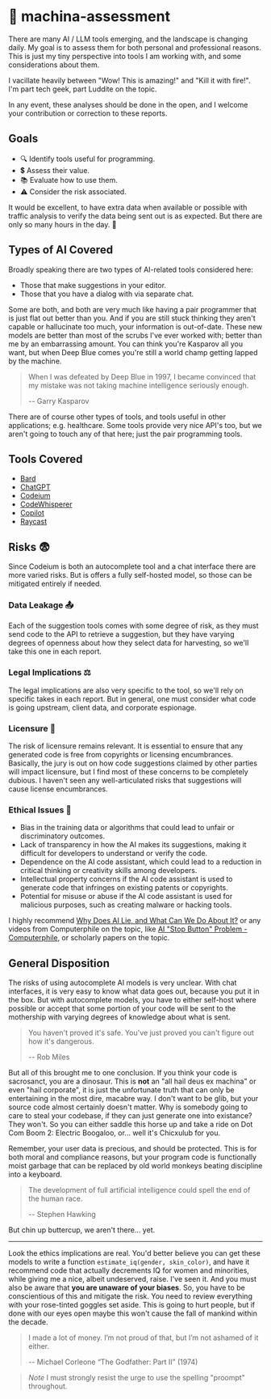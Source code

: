 # 🤖 machina-assessment

There are many AI / LLM tools emerging, and the landscape is changing daily. My goal is to assess them for both personal and professional reasons. This is just my tiny perspective into tools I am working with, and some considerations about them.

I vacillate heavily between "Wow! This is amazing!" and "Kill it with fire!". I'm part tech geek, part Luddite on the topic.

In any event, these analyses should be done in the open, and I welcome your contribution or correction to these reports.

## Goals

- 🔍 Identify tools useful for programming.
- 💲 Assess their value.
- 📚 Evaluate how to use them.
- ⚠ Consider the risk associated.

It would be excellent, to have extra data when available or possible with traffic analysis to verify the data being sent out is as expected. But there are only so many hours in the day. 🤷

## Types of AI Covered

Broadly speaking there are two types of AI-related tools considered here:

- Those that make suggestions in your editor.
- Those that you have a dialog with via separate chat.

Some are both, and both are very much like having a pair programmer that is just flat out better than you. And if you are still stuck thinking they aren't capable or hallucinate too much, your information is out-of-date. These new models are better than most of the scrubs I've ever worked with; better than me by an embarrassing amount. You can think you're Kasparov all you want, but when Deep Blue comes you're still a world champ getting lapped by the machine.

> When I was defeated by Deep Blue in 1997, I became convinced that my mistake was not taking machine intelligence seriously enough.
>
> -- Garry Kasparov

There are of course other types of tools, and tools useful in other applications; e.g. healthcare. Some tools provide very nice API's too, but we aren't going to touch any of that here; just the pair programming tools.

## Tools Covered

- [Bard](./bard.md)
- [ChatGPT](./chatgpt.md)
- [Codeium](./codeium.md)
- [CodeWhisperer](./codewhisperer.md)
- [Copilot](./copilot.md)
- [Raycast](./raycast.md)

## Risks 😨

Since Codeium is both an autocomplete tool and a chat interface there are more varied risks. But is offers a fully self-hosted model, so those can be mitigated entirely if needed.

### Data Leakage 📤

Each of the suggestion tools comes with some degree of risk, as they must send code to the API to retrieve a suggestion, but they have varying degrees of openness about how they select data for harvesting, so we'll take this one in each report.

### Legal Implications ⚖️

The legal implications are also very specific to the tool, so we'll rely on specific takes in each report. But in general, one must consider what code is going upstream, client data, and corporate espionage.

### Licensure 📃

The risk of licensure remains relevant. It is essential to ensure that any generated code is free from copyrights or licensing encumbrances. Basically, the jury is out on how code suggestions claimed by other parties will impact licensure, but I find most of these concerns to be completely dubious. I haven't seen any well-articulated risks that suggestions will cause license encumbrances.

### Ethical Issues 🤔

- Bias in the training data or algorithms that could lead to unfair or discriminatory outcomes.
- Lack of transparency in how the AI makes its suggestions, making it difficult for developers to understand or verify the code.
- Dependence on the AI code assistant, which could lead to a reduction in critical thinking or creativity skills among developers.
- Intellectual property concerns if the AI code assistant is used to generate code that infringes on existing patents or copyrights.
- Potential for misuse or abuse if the AI code assistant is used for malicious purposes, such as creating malware or hacking tools.

I highly recommend [Why Does AI Lie, and What Can We Do About It?](https://youtu.be/w65p_IIp6JY) or any videos from Computerphile on the topic, like [AI "Stop Button" Problem - Computerphile](https://youtu.be/3TYT1QfdfsM), or scholarly papers on the topic.

## General Disposition

The risks of using autocomplete AI models is very unclear. With chat interfaces, it is very easy to know what data goes out, because you put it in the box. But with autocomplete models, you have to either self-host where possible or accept that some portion of your code will be sent to the mothership with varying degrees of knowledge about what is sent.

> You haven't proved it's safe. You've just proved you can't figure out how it's dangerous.
>
> -- Rob Miles

But all of this brought me to one conclusion. If you think your code is sacrosanct, you are a dinosaur. This is **not** an "all hail deus ex machina" or even "hail corporate", it is just the unfortunate truth that can only be entertaining in the most dire, macabre way. I don't want to be glib, but your source code almost certainly doesn't matter. Why is somebody going to care to steal your codebase, if they can just generate one into existance? They won't. So you can either saddle this horse up and take a ride on Dot Com Boom 2: Electric Boogaloo, or... well it's Chicxulub for you.

Remember, your user data is precious, and should be protected. This is for both moral and compliance reasons, but your program code is functionally moist garbage that can be replaced by old world monkeys beating discipline into a keyboard.

> The development of full artificial intelligence could spell the end of the human race.
>
> -- Stephen Hawking

But chin up buttercup, we aren't there... yet.

---

Look the ethics implications are real. You'd better believe you can get these models to write a function `estimate_iq(gender, skin_color)`, and have it recommend code that actually decrements IQ for women and minorities, while giving me a nice, albeit undeserved, raise. I've seen it. And you must also be aware that **you are unaware of your biases**. So, you have to be conscientious of this and mitigate the risk. You need to review everything with your rose-tinted goggles set aside. This is going to hurt people, but if done with our eyes open maybe this won't cause the fall of mankind within the decade.

> I made a lot of money. I’m not proud of that, but I’m not ashamed of it either.
>
> -- Michael Corleone “The Godfather: Part II” (1974)

> *Note* I must strongly resist the urge to use the spelling "proompt" throughout.
